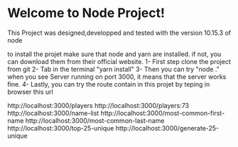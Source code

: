 # Welcome to Node Project!

This Project was designed,developped and tested with the version 10.15.3 of node

to install the projet make sure that node and yarn are installed.
if not, you can download them from their official website.
1- First step clone the project from git
2- Tab in the terminal "yarn install"
3- Then you can try "node ." when you see Server running on port 3000, it means that the server works fine.
4- Lastly, you can try the route contain in this projet by teping in browser this url

http://localhost:3000/players
http://localhost:3000/players:73
http://localhost:3000/name-list
http://localhost:3000/most-common-first-name
http://localhost:3000/most-common-last-name
http://localhost:3000/top-25-unique
http://localhost:3000/generate-25-unique
```

